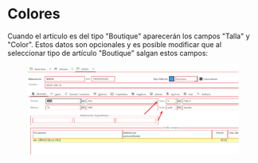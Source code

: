# Colores

Cuando el artículo es del tipo "Boutique" aparecerán los campos "Talla" y "Color". Estos datos son opcionales y es posible modificar que al seleccionar tipo de artículo "Boutique" salgan estos campos:

<figure><img src="../../../.gitbook/assets/imagen (8).png" alt=""><figcaption></figcaption></figure>
